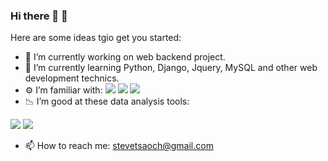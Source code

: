 ### Hi there 👋 :haircut:

Here are some ideas tgio get you started:

- 🔭 I’m currently working on web backend project.
- 🌱 I’m currently learning Python, Django, Jquery, MySQL and other web development technics.
- ⚙ I’m familiar with:
![](https://img.shields.io/badge/python-3.8-blue) ![](https://img.shields.io/badge/Django-4.0.1-blue) ![](https://img.shields.io/badge/SQL-MySQL-blue) 
- 📉 I’m good at these data analysis tools:

![](https://img.shields.io/badge/seaborn-0.11-brightgreen) 
![](https://img.shields.io/badge/optuna-2.7-brightgreen)

- 📫 How to reach me: stevetsaoch@gmail.com

